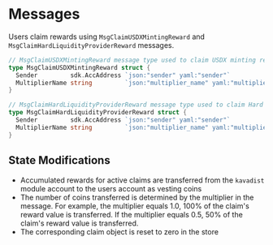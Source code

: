 <!--
order: 3
-->

# Messages

Users claim rewards using `MsgClaimUSDXMintingReward` and `MsgClaimHardLiquidityProviderReward` messages.

```go
// MsgClaimUSDXMintingReward message type used to claim USDX minting rewards
type MsgClaimUSDXMintingReward struct {
  Sender         sdk.AccAddress `json:"sender" yaml:"sender"`
  MultiplierName string         `json:"multiplier_name" yaml:"multiplier_name"`
}

// MsgClaimHardLiquidityProviderReward message type used to claim Hard liquidity provider rewards
type MsgClaimHardLiquidityProviderReward struct {
  Sender         sdk.AccAddress `json:"sender" yaml:"sender"`
  MultiplierName string         `json:"multiplier_name" yaml:"multiplier_name"`
}
```

## State Modifications

* Accumulated rewards for active claims are transferred from the `kavadist` module account to the users account as vesting coins
* The number of coins transferred is determined by the multiplier in the message. For example, the multiplier equals 1.0, 100% of the claim's reward value is transferred. If the multiplier equals 0.5, 50% of the claim's reward value is transferred.
* The corresponding claim object is reset to zero in the store
